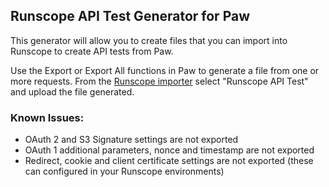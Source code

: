 ## Runscope API Test Generator for Paw

This generator will allow you to create files that you can import into Runscope to create API tests from Paw.

Use the Export or Export All functions in Paw to generate a file from one or more requests. From the [Runscope importer](https://www.runscope.com/radar/import) select "Runscope API Test" and upload the file generated.

### Known Issues:

- OAuth 2 and S3 Signature settings are not exported
- OAuth 1 additional parameters, nonce and timestamp are not exported
- Redirect, cookie and client certificate settings are not exported (these can configured in your Runscope environments)
